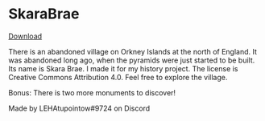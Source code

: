 # SkaraBrae
[Download](./SkaraBrae.zip)

There is an abandoned village on Orkney Islands at the north of England.
It was abandoned long ago, when the pyramids were just started to be built.
Its name is Skara Brae. I made it for my history project. The license is Creative Commons Attribution 4.0.
Feel free to explore the village. 

Bonus: There is two more monuments to discover!

Made by LEHAtupointow#9724 on Discord
